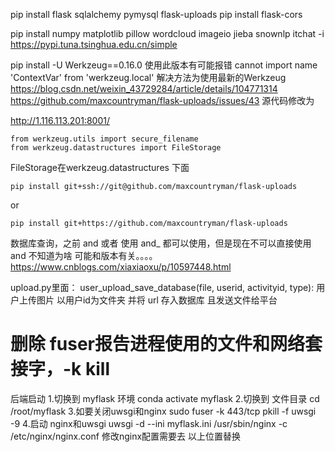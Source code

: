 pip install 
flask
sqlalchemy
pymysql
flask-uploads
pip install flask-cors

pip install numpy matplotlib pillow wordcloud imageio jieba snownlp itchat -i https://pypi.tuna.tsinghua.edu.cn/simple


pip install -U Werkzeug==0.16.0 使用此版本有可能报错 cannot import name 'ContextVar' from 'werkzeug.local' 解决方法为使用最新的Werkzeug
https://blog.csdn.net/weixin_43729284/article/details/104771314
https://github.com/maxcountryman/flask-uploads/issues/43
源代码修改为

http://1.116.113.201:8001/

```
from werkzeug.utils import secure_filename
from werkzeug.datastructures import FileStorage
```

FileStorage在werkzeug.datastructures 下面

```
pip install git+ssh://git@github.com/maxcountryman/flask-uploads
```

or

```
pip install git+https://github.com/maxcountryman/flask-uploads
```

数据库查询，之前  and   或者 使用  and_  都可以使用，但是现在不可以直接使用and
不知道为啥
可能和版本有关。。。。
https://www.cnblogs.com/xiaxiaoxu/p/10597448.html

upload.py里面：
user_upload_save_database(file, userid, activityid, type):
用户上传图片 以用户id为文件夹
并将 url 存入数据库
且发送文件给平台

# 删除 fuser报告进程使用的文件和网络套接字，-k kill
后端启动
1.切换到 myflask 环境
conda activate myflask
2.切换到 文件目录
cd  /root/myflask
3.如要关闭uwsgi和nginx
sudo fuser -k 443/tcp
pkill -f uwsgi -9
4.启动 nginx和uwsgi
uwsgi -d --ini myflask.ini
/usr/sbin/nginx -c /etc/nginx/nginx.conf
修改nginx配置需要去 以上位置替换